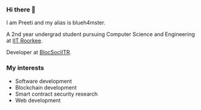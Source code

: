 ### Hi there 👋
I am Preeti and my alias is blueh4mster.

A 2nd year undergrad student pursuing Computer Science and Engineering at [IIT Roorkee](https://iitr.ac.in).

Developer at [BlocSocIITR](https://github.com/BlocSoc-iitr).

### My interests 
- Software development
- Blockchain development
- Smart contract security research
- Web development

<!--
[![Blueh4mster's GitHub stats](https://github-readme-stats.vercel.app/api?username=blueh4mster)](https://github.com/anuraghazra/github-readme-stats)
-->
